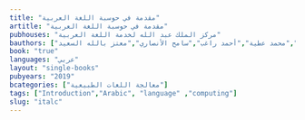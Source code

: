 ```yaml
---
title: "مقدمة في حوسبة اللغة العربية"
artitle: "مقدمة في حوسبة اللغة العربية"
pubhouses: "مركز الملك عبد الله لخدمة اللغة العربية"
bauthors: ["حسن رشوان","محمد عطية","أحمد راغب","سامح الأنصاري","معتز بالله السعيد"]
book: "true"
languages: "عربي"
layout: "single-books"
pubyears: "2019"
bcategories: ["معالجة اللغات الطبيعية"]
tags: ["Introduction","Arabic", "language" ,"computing"]
slug: "italc"
---
```


